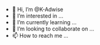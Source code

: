 - 👋 Hi, I’m @K-Adwise
- 👀 I’m interested in ...
- 🌱 I’m currently learning ...
- 💞️ I’m looking to collaborate on ...
- 📫 How to reach me ...

<!---
K-Adwise/K-Adwise is a ✨ special ✨ repository because its `README.md` (this file) appears on your GitHub profile.
You can click the Preview link to take a look at your changes.
--->
